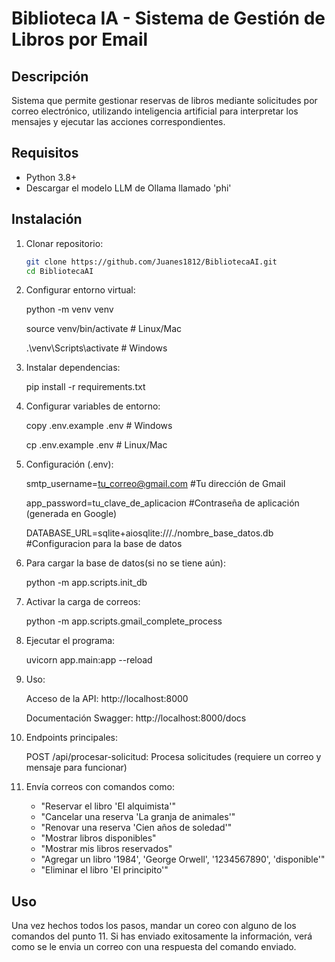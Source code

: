 # Biblioteca IA - Sistema de Gestión de Libros por Email

## Descripción
Sistema que permite gestionar reservas de libros mediante solicitudes por correo electrónico, utilizando inteligencia artificial para interpretar los mensajes y ejecutar las acciones correspondientes.

## Requisitos
- Python 3.8+
- Descargar el modelo LLM de Ollama llamado 'phi'

## Instalación
1. Clonar repositorio:
   ```bash
   git clone https://github.com/Juanes1812/BibliotecaAI.git
   cd BibliotecaAI

2. Configurar entorno virtual:

    python -m venv venv

    source venv/bin/activate  # Linux/Mac

    .\venv\Scripts\activate   # Windows

3. Instalar dependencias:

    pip install -r requirements.txt

4. Configurar variables de entorno:
        
    copy .env.example .env  # Windows

    cp .env.example .env    # Linux/Mac

5. Configuración (.env):

    smtp_username=tu_correo@gmail.com       #Tu dirección de Gmail

    app_password=tu_clave_de_aplicacion     #Contraseña de aplicación (generada en Google)

    DATABASE_URL=sqlite+aiosqlite:///./nombre_base_datos.db     #Configuracion para la base de datos

6. Para cargar la base de datos(si no se tiene aún):

    python -m app.scripts.init_db

7. Activar la carga de correos:

    python -m app.scripts.gmail_complete_process

8. Ejecutar el programa:

    uvicorn app.main:app --reload

9. Uso:

    Acceso de la API: http://localhost:8000

    Documentación Swagger: http://localhost:8000/docs
    
10. Endpoints principales:

    POST /api/procesar-solicitud: Procesa solicitudes (requiere un correo y mensaje para funcionar)

11. Envía correos con comandos como:
    - "Reservar el libro 'El alquimista'"
    - "Cancelar una reserva 'La granja de animales'"
    - "Renovar una reserva 'Cien años de soledad'"
    - "Mostrar libros disponibles"
    - "Mostrar mis libros reservados"
    - "Agregar un libro '1984', 'George Orwell', '1234567890', 'disponible'"
    - "Eliminar el libro 'El principito'"

## Uso
Una vez hechos todos los pasos, mandar un coreo con alguno de los comandos del punto 11.
Si has enviado exitosamente la información, verá como se le envia un correo con una respuesta del comando enviado.

